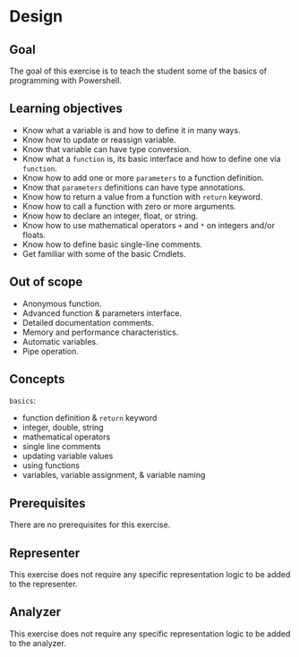 # Design

## Goal

The goal of this exercise is to teach the student some of the basics of programming with Powershell.

## Learning objectives

- Know what a variable is and how to define it in many ways.
- Know how to update or reassign variable.
- Know that variable can have type conversion.
- Know what a `function` is, its basic interface and how to define one via `function`.
- Know how to add one or more `parameters` to a function definition.
- Know that `parameters` definitions can have type annotations.
- Know how to return a value from a function with `return` keyword.
- Know how to call a function with zero or more arguments.
- Know how to declare an integer, float, or string.
- Know how to use mathematical operators `+` and `*` on integers and/or floats.
- Know how to define basic single-line comments.
- Get familiar with some of the basic Cmdlets.

## Out of scope

- Anonymous function.
- Advanced function & parameters interface.
- Detailed documentation comments.
- Memory and performance characteristics.
- Automatic variables.
- Pipe operation.

## Concepts

`basics`:

- function definition & `return` keyword
- integer, double, string
- mathematical operators
- single line comments
- updating variable values
- using functions
- variables, variable assignment, & variable naming

## Prerequisites

There are no prerequisites for this exercise.

## Representer

This exercise does not require any specific representation logic to be added to the representer.

## Analyzer

This exercise does not require any specific representation logic to be added to the analyzer.